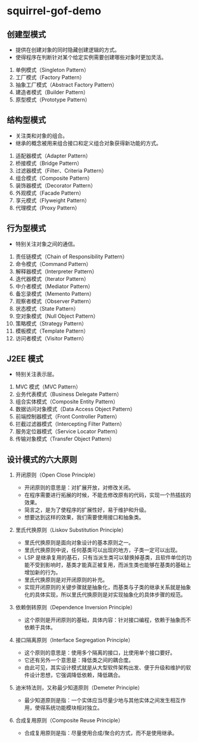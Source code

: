 # squirrel-gof-demo

## 创建型模式

- 提供在创建对象的同时隐藏创建逻辑的方式。
- 使得程序在判断针对某个给定实例需要创建哪些对象时更加灵活。

1. 单例模式（Singleton Pattern）
1. 工厂模式（Factory Pattern）
1. 抽象工厂模式（Abstract Factory Pattern）
1. 建造者模式（Builder Pattern）
1. 原型模式（Prototype Pattern）

## 结构型模式

- 关注类和对象的组合。
- 继承的概念被用来组合接口和定义组合对象获得新功能的方式。

1. 适配器模式（Adapter Pattern）
1. 桥接模式（Bridge Pattern）
1. 过滤器模式（Filter、Criteria Pattern）
1. 组合模式（Composite Pattern）
1. 装饰器模式（Decorator Pattern）
1. 外观模式（Facade Pattern）
1. 享元模式（Flyweight Pattern）
1. 代理模式（Proxy Pattern）

## 行为型模式

- 特别关注对象之间的通信。

1. 责任链模式（Chain of Responsibility Pattern）
1. 命令模式（Command Pattern）
1. 解释器模式（Interpreter Pattern）
1. 迭代器模式（Iterator Pattern）
1. 中介者模式（Mediator Pattern）
1. 备忘录模式（Memento Pattern）
1. 观察者模式（Observer Pattern）
1. 状态模式（State Pattern）
1. 空对象模式（Null Object Pattern）
1. 策略模式（Strategy Pattern）
1. 模板模式（Template Pattern）
1. 访问者模式（Visitor Pattern）

## J2EE 模式

- 特别关注表示层。

1. MVC 模式（MVC Pattern）
1. 业务代表模式（Business Delegate Pattern）
1. 组合实体模式（Composite Entity Pattern）
1. 数据访问对象模式（Data Access Object Pattern）
1. 前端控制器模式（Front Controller Pattern）
1. 拦截过滤器模式（Intercepting Filter Pattern）
1. 服务定位器模式（Service Locator Pattern）
1. 传输对象模式（Transfer Object Pattern）

##
##
##

## 设计模式的六大原则

1. 开闭原则（Open Close Principle）
    - 开闭原则的意思是：对扩展开放，对修改关闭。
    - 在程序需要进行拓展的时候，不能去修改原有的代码，实现一个热插拔的效果。
    - 简言之，是为了使程序的扩展性好，易于维护和升级。
    - 想要达到这样的效果，我们需要使用接口和抽象类。

2. 里氏代换原则（Liskov Substitution Principle）
    - 里氏代换原则是面向对象设计的基本原则之一。 
    - 里氏代换原则中说，任何基类可以出现的地方，子类一定可以出现。
    - LSP 是继承复用的基石，只有当派生类可以替换掉基类，且软件单位的功能不受到影响时，基类才能真正被复用，而派生类也能够在基类的基础上增加新的行为。
    - 里氏代换原则是对开闭原则的补充。
    - 实现开闭原则的关键步骤就是抽象化，而基类与子类的继承关系就是抽象化的具体实现，所以里氏代换原则是对实现抽象化的具体步骤的规范。

3. 依赖倒转原则（Dependence Inversion Principle）
    - 这个原则是开闭原则的基础，具体内容：针对接口编程，依赖于抽象而不依赖于具体。

4. 接口隔离原则（Interface Segregation Principle）
    - 这个原则的意思是：使用多个隔离的接口，比使用单个接口要好。
    - 它还有另外一个意思是：降低类之间的耦合度。
    - 由此可见，其实设计模式就是从大型软件架构出发、便于升级和维护的软件设计思想，它强调降低依赖，降低耦合。

5. 迪米特法则，又称最少知道原则（Demeter Principle）
    - 最少知道原则是指：一个实体应当尽量少地与其他实体之间发生相互作用，使得系统功能模块相对独立。

6. 合成复用原则（Composite Reuse Principle）
    - 合成复用原则是指：尽量使用合成/聚合的方式，而不是使用继承。
